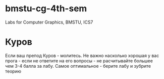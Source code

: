 # bmstu-cg-4th-sem
Labs for Computer Graphics, BMSTU, ICS7


# Куров
Если ваш препод Куров - молитесь. Не важно насколько хорошая у вас прога - если не ответите на его вопросы - не расчитывайте большее чем 3-4 балла за лабу. Самое оптимальное - берите лабу и зубрите теорию